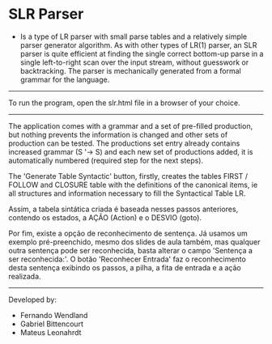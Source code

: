 # SLR Parser
- Is a type of LR parser with small parse tables and a relatively simple parser generator algorithm. As with other types of LR(1) parser, an SLR parser is quite efficient at finding the single correct bottom-up parse in a single left-to-right scan over the input stream, without guesswork or backtracking. The parser is mechanically generated from a formal grammar for the language.

----------------------------------------------------------------------------------------------------

To run the program, open the slr.html file in a browser of your choice.

----------------------------------------------------------------------------------------------------

The application comes with a grammar and a set of pre-filled production, but nothing prevents the information is changed and other sets of production can be tested.
The productions set entry already contains increased grammar (S '-> S) and each new set of productions added, it is automatically numbered (required step for the next steps).

The 'Generate Table Syntactic' button, firstly, creates the tables FIRST / FOLLOW and CLOSURE table with the definitions of the canonical items, ie all structures and information necessary to fill the Syntactical Table LR.

Assim, a tabela sintática criada é baseada nesses passos anteriores, contendo os estados, a AÇÃO (Action) e o DESVIO (goto).

Por fim, existe a opção de reconhecimento de sentença. Já usamos um exemplo pré-preenchido, mesmo dos slides de aula também, mas qualquer outra sentença pode ser reconhecida, basta alterar o campo 'Sentença a ser reconhecida:'. O botão 'Reconhecer Entrada' faz o reconhecimento desta sentença exibindo os passos, a pilha, a fita de entrada e a ação realizada.


----------------------------------------------------------------------------------------------------

Developed by: 
- Fernando Wendland
- Gabriel Bittencourt
- Mateus Leonahrdt
